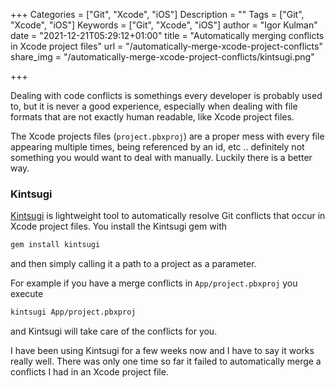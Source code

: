 +++
Categories = ["Git", "Xcode", "iOS"]
Description = ""
Tags = ["Git", "Xcode", "iOS"]
Keywords = ["Git", "Xcode", "iOS"]
author = "Igor Kulman"
date = "2021-12-21T05:29:12+01:00"
title = "Automatically merging conflicts in Xcode project files"
url = "/automatically-merge-xcode-project-conflicts"
share_img = "/automatically-merge-xcode-project-conflicts/kintsugi.png"

+++

Dealing with code conflicts is somethings every developer is probably used to, but it is never a good experience, especially when dealing with file formats that are not exactly human readable, like Xcode project files.

The Xcode projects files (`project.pbxproj`) are a proper mess with every file appearing multiple times, being referenced by an id, etc .. definitely not something you would want to deal with manually. Luckily there is a better way.

### Kintsugi

[Kintsugi](https://github.com/Lightricks/Kintsugi) is lightweight tool to automatically resolve Git conflicts that occur in Xcode project files. You install the Kintsugi gem with


```bash
gem install kintsugi
```

and then simply calling it a path to a project as a parameter.

For example if you have a merge conflicts in `App/project.pbxproj` you execute

```bash
kintsugi App/project.pbxproj
```

and Kintsugi will take care of the conflicts for you.

I have been using Kintsugi for a few weeks now and I have to say it works really well. There was only one time so far it failed to automatically merge a conflicts I had in an Xcode project file.

<!--more-->